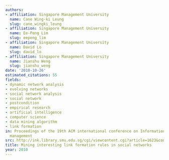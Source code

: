 ```yaml
---
authors:
- affiliation: Singapore Management University
  name: Cane Wing-ki Leung
  slug: cane_wingki_leung
- affiliation: Singapore Management University
  name: Ee-Peng Lim
  slug: eepeng_lim
- affiliation: Singapore Management University
  name: David Lo
  slug: david_lo
- affiliation: Singapore Management University
  name: Jianshu Weng
  slug: jianshu_weng
date: '2010-10-26'
estimated_citations: 55
fields:
- dynamic network analysis
- evolving networks
- social network analysis
- social network
- postcondition
- empirical research
- artificial intelligence
- computer science
- data mining algorithm
- link formation
in: Proceedings of the 19th ACM international conference on Information and knowledge
  management
src: http://ink.library.smu.edu.sg/cgi/viewcontent.cgi?article=1623&context=sis_research
title: Mining interesting link formation rules in social networks
year: 2010
---
```

